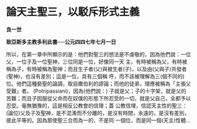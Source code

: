 # 論天主聖三，以駁斥形式主義


**良一世**

**致亞斯多主教多利此書──公元四四七年七月一日**





所以，在第一章中所顯示的是：他們對聖三的想法是不虔敬的，因為他們說：一位父，一位子及一位聖神，三位同是一位，好像同一天
主，有時被稱為父，有時被稱為子，有時被稱為聖神；而且生子者(父)與被生者(子)，以及由(父與子)共發者(聖神)，也沒有差別；這是一位，具有三個稱
呼，而不該被理解為三(個不同的)位。他們這種褻聖的論調，取自撒伯利的謬論；而他的徒弟，理應被稱為「主張父受難」者。
(Potripassiani)，因為(他們說：) 
子就是父；子的十字架，就是父的苦難；而且子因服從父命而在奴僕的形態下所忍受的一切，就是父自己，全都予以忍受。毫無猶豫的，這是相反公教會的信理；蓋
公教信埋，信認天主性的聖三：(論位)父及子及聖神，是不混淆而不分離的，是沒有時間，永遠的，是沒有差別，彼此平等的。因為那使聖三合而為一的，不是同
一個位，而是同一個(天主)性體…

